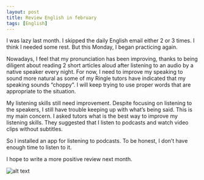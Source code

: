 ```yaml
---
layout: post
title: Review English in february
tags: [English]
---
```

I was lazy last month. I skipped the daily English email either 2 or 3 times. I think I needed some rest. But this Monday, I began practicing again.

Nowadays, I feel that my pronunciation has been improving, thanks to being diligent about reading 2 short articles aloud after listening to an audio by a native speaker every night. For now, I need to improve my speaking to sound more natural as some of my Ringle tutors have indicated that my speaking sounds “choppy”. I will keep trying to use proper words that are appropriate to the situation.

My listening skills still need improvement. Despite focusing on listening to the speakers, I still have trouble keeping up with what’s being said. This is my main concern. I asked tutors what is the best way to improve my listening skills. They suggested that I listen to podcasts and watch video clips without subtitles.

So I installed an app for listening to podcasts. To be honest, I don’t have enough time to listen to it.

I hope to write a more positive review next month.

![alt text](https://dioong.github.io/img/posts/2020-02-19-english_review_1.png "Ringle tutor score")